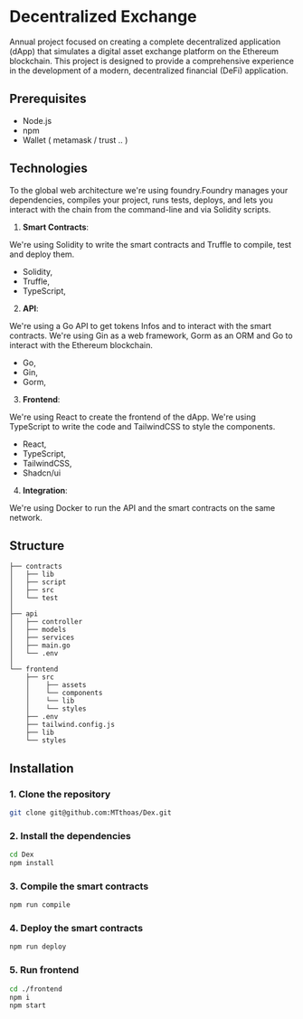 # Decentralized Exchange

Annual project focused on creating a complete decentralized application (dApp) that simulates a digital asset exchange platform on the Ethereum blockchain. This project is designed to provide a comprehensive experience in the development of a modern, decentralized financial (DeFi) application.

## Prerequisites

- Node.js
- npm
- Wallet ( metamask / trust .. )

## Technologies

To the global web architecture we're using foundry.Foundry manages your dependencies, compiles your project, runs tests, deploys, and lets you interact with the chain from the command-line and via Solidity scripts.

1. **Smart Contracts**:

We're using Solidity to write the smart contracts and Truffle to compile, test and deploy them.

- Solidity,
- Truffle,
- TypeScript,

2. **API**:

We're using a Go API to get tokens Infos and to interact with the smart contracts. We're using Gin as a web framework, Gorm as an ORM and Go to interact with the Ethereum blockchain.

- Go,
- Gin,
- Gorm,

3. **Frontend**:

We're using React to create the frontend of the dApp. We're using TypeScript to write the code and TailwindCSS to style the components.

- React,
- TypeScript,
- TailwindCSS,
- Shadcn/ui

4. **Integration**:

We're using Docker to run the API and the smart contracts on the same network.

## Structure
```
├── contracts
│   ├── lib
│   ├── script
│   ├── src
│   └── test
│
├── api
│   ├── controller
│   ├── models
│   ├── services
│   ├── main.go
│   └── .env
│ 
└── frontend
    ├── src
    │    ├── assets 
    │    └── components
    │    └── lib
    │    └── styles
    ├── .env
    ├── tailwind.config.js
    ├── lib
    └── styles
```

## Installation

### 1. Clone the repository

```bash
git clone git@github.com:MTthoas/Dex.git
```

### 2. Install the dependencies

```bash
cd Dex
npm install
```

### 3. Compile the smart contracts

```bash
npm run compile
```

### 4. Deploy the smart contracts

```bash
npm run deploy
```

### 5. Run frontend

```bash
cd ./frontend
npm i
npm start
```